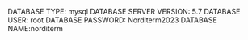 DATABASE TYPE: mysql
DATABASE SERVER VERSION: 5.7
DATABASE USER: root
DATABASE PASSWORD: Norditerm2023
DATABASE NAME:norditerm
